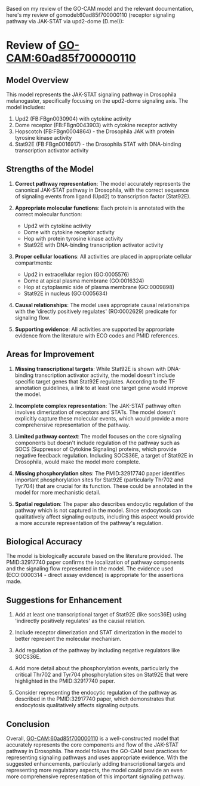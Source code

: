 Based on my review of the GO-CAM model and the relevant documentation, here's my review of gomodel:60ad85f700000110 (receptor signaling pathway via JAK-STAT via upd2-dome (D.mel)):

# Review of [GO-CAM:60ad85f700000110](https://bioregistry.io/go.model:60ad85f700000110)

## Model Overview

This model represents the JAK-STAT signaling pathway in Drosophila melanogaster, specifically focusing on the upd2-dome signaling axis. The model includes:

1. Upd2 (FB:FBgn0030904) with cytokine activity
2. Dome receptor (FB:FBgn0043903) with cytokine receptor activity
3. Hopscotch (FB:FBgn0004864) - the Drosophila JAK with protein tyrosine kinase activity
4. Stat92E (FB:FBgn0016917) - the Drosophila STAT with DNA-binding transcription activator activity

## Strengths of the Model

1. **Correct pathway representation**: The model accurately represents the canonical JAK-STAT pathway in Drosophila, with the correct sequence of signaling events from ligand (Upd2) to transcription factor (Stat92E).

2. **Appropriate molecular functions**: Each protein is annotated with the correct molecular function:
   - Upd2 with cytokine activity
   - Dome with cytokine receptor activity
   - Hop with protein tyrosine kinase activity
   - Stat92E with DNA-binding transcription activator activity

3. **Proper cellular locations**: All activities are placed in appropriate cellular compartments:
   - Upd2 in extracellular region (GO:0005576)
   - Dome at apical plasma membrane (GO:0016324)
   - Hop at cytoplasmic side of plasma membrane (GO:0009898)
   - Stat92E in nucleus (GO:0005634)

4. **Causal relationships**: The model uses appropriate causal relationships with the 'directly positively regulates' (RO:0002629) predicate for signaling flow.

5. **Supporting evidence**: All activities are supported by appropriate evidence from the literature with ECO codes and PMID references.

## Areas for Improvement

1. **Missing transcriptional targets**: While Stat92E is shown with DNA-binding transcription activator activity, the model doesn't include specific target genes that Stat92E regulates. According to the TF annotation guidelines, a link to at least one target gene would improve the model.

2. **Incomplete complex representation**: The JAK-STAT pathway often involves dimerization of receptors and STATs. The model doesn't explicitly capture these molecular events, which would provide a more comprehensive representation of the pathway.

3. **Limited pathway context**: The model focuses on the core signaling components but doesn't include regulation of the pathway such as SOCS (Suppressor of Cytokine Signaling) proteins, which provide negative feedback regulation. Including SOCS36E, a target of Stat92E in Drosophila, would make the model more complete.

4. **Missing phosphorylation sites**: The PMID:32917740 paper identifies important phosphorylation sites for Stat92E (particularly Thr702 and Tyr704) that are crucial for its function. These could be annotated in the model for more mechanistic detail.

5. **Spatial regulation**: The paper also describes endocytic regulation of the pathway which is not captured in the model. Since endocytosis can qualitatively affect signaling outputs, including this aspect would provide a more accurate representation of the pathway's regulation.

## Biological Accuracy

The model is biologically accurate based on the literature provided. The PMID:32917740 paper confirms the localization of pathway components and the signaling flow represented in the model. The evidence used (ECO:0000314 - direct assay evidence) is appropriate for the assertions made.

## Suggestions for Enhancement

1. Add at least one transcriptional target of Stat92E (like socs36E) using 'indirectly positively regulates' as the causal relation.

2. Include receptor dimerization and STAT dimerization in the model to better represent the molecular mechanism.

3. Add regulation of the pathway by including negative regulators like SOCS36E.

4. Add more detail about the phosphorylation events, particularly the critical Thr702 and Tyr704 phosphorylation sites on Stat92E that were highlighted in the PMID:32917740 paper.

5. Consider representing the endocytic regulation of the pathway as described in the PMID:32917740 paper, which demonstrates that endocytosis qualitatively affects signaling outputs.

## Conclusion

Overall, [GO-CAM:60ad85f700000110](https://bioregistry.io/go.model:60ad85f700000110) is a well-constructed model that accurately represents the core components and flow of the JAK-STAT pathway in Drosophila. The model follows the GO-CAM best practices for representing signaling pathways and uses appropriate evidence. With the suggested enhancements, particularly adding transcriptional targets and representing more regulatory aspects, the model could provide an even more comprehensive representation of this important signaling pathway.